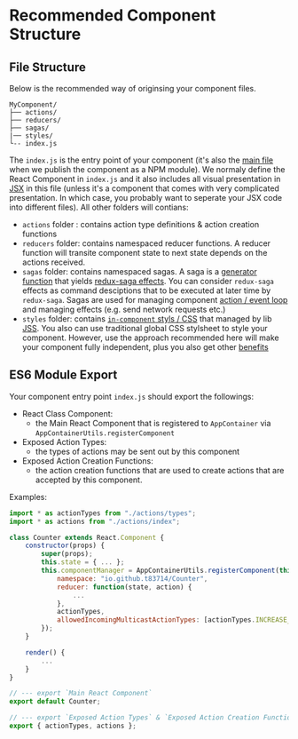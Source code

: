 # Recommended Component Structure

## File Structure

Below is the recommended way of originsing your component files.

```
MyComponent/
├── actions/
├── reducers/
├── sagas/
|── styles/
└-- index.js
```
The `index.js` is the entry point of your component (it's also the [main file](https://docs.npmjs.com/files/package.json#main) when we publish the component as a NPM module). We normaly define the React Component in `index.js` and it also includes all visual presentation in [JSX](https://reactjs.org/docs/introducing-jsx.html) in this file (unless it's a component that comes with very complicated presentation. In which case, you probably want to seperate your JSX code into different files). All other folders will contians:
- `actions` folder : contains action type definitions & action creation functions
- `reducers` folder: contains namespaced reducer functions.  A reducer function will transite component state to next state depends on the actions received.
- `sagas` folder: contains namespaced sagas. A saga is a [generator function](https://developer.mozilla.org/en-US/docs/Web/JavaScript/Reference/Statements/function*) that yields [redux-saga effects](https://redux-saga.js.org/docs/basics/DeclarativeEffects.html). You can consider `redux-saga` effects as command desciptions that to be executed at later time by `redux-saga`. Sagas are used for managing component [action / event loop](https://en.wikipedia.org/wiki/Event_loop) and managing effects (e.g. send network requests etc.)
- `styles` folder: contains [`in-component` styls / CSS](https://github.com/cssinjs/jss/blob/master/docs/json-api.md) that managed by lib [JSS](https://github.com/cssinjs/jss). You also can use traditional global CSS stylsheet to style your component. However, use the approach recommended here will make your component fully independent, plus you also get other [benefits](http://cssinjs.org/benefits/)

## ES6 Module Export

Your component entry point `index.js` should export the followings:
- React Class Component: 
    - the Main React Component that is registered to `AppContainer` via `AppContainerUtils.registerComponent`
- Exposed Action Types: 
    - the types of actions may be sent out by this component
- Exposed Action Creation Functions:
    - the action creation functions that are used to create actions that are accepted by this component.

Examples:

```javascript
import * as actionTypes from "./actions/types";
import * as actions from "./actions/index";

class Counter extends React.Component {
    constructor(props) {
        super(props);
        this.state = { ... };
        this.componentManager = AppContainerUtils.registerComponent(this, {
            namespace: "io.github.t83714/Counter",
            reducer: function(state, action) {
                ...
            },
            actionTypes,
            allowedIncomingMulticastActionTypes: [actionTypes.INCREASE_COUNT]
        });
    }

    render() {
        ...
    }
}

// --- export `Main React Component`
export default Counter;

// --- export `Exposed Action Types` & `Exposed Action Creation Functions`
export { actionTypes, actions };
```